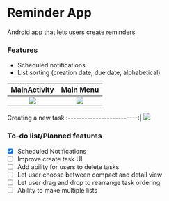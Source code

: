 # Reminder App
Android app that lets users create reminders.


### Features
- Scheduled notifications
- List sorting (creation date, due date, alphabetical)




MainActivity             |  Main Menu
:-------------------------:|:-------------------------:
![](https://s10.postimg.org/lm86gg5nd/Main_Activity.png)  |  ![](https://s10.postimg.org/c1ojtk8ll/Main_Menu.png)


Creating a new task
:-------------------------:|
![](https://s10.postimg.org/ojg2alt2h/Create_Activity_New.png)

### To-do list/Planned features

- [X] Scheduled Notifications
- [ ] Improve create task UI
- [ ] Add ability for users to delete tasks
- [ ] Let user choose between compact and detail view
- [ ] Let user drag and drop to rearrange task ordering
- [ ] Ability to make multiple lists
